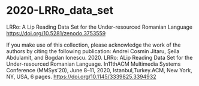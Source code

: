 # 2020-LRRo_data_set
LRRo: A Lip Reading Data Set for the Under-resourced Romanian Language
https://doi.org/10.5281/zenodo.3753559

If you make use of this collection, please acknowledge the work of the authors by citing the following publication: 
Andrei Cosmin Jitaru, Şeila Abdulamit, and Bogdan Ionescu. 2020. LRRo: ALip Reading Data Set for the Under-resourced Romanian Language. In11thACM Multimedia Systems Conference (MMSys’20), June 8–11, 2020, Istanbul,Turkey.ACM, New York, NY, USA, 6 pages. https://doi.org/10.1145/3339825.3394932
